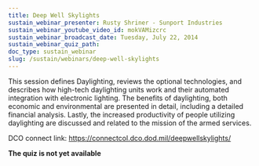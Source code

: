 ```yaml
---
title: Deep Well Skylights
sustain_webinar_presenter: Rusty Shriner - Sunport Industries
sustain_webinar_youtube_video_id: mokVAMizcrc
sustain_webinar_broadcast_date: Tuesday, July 22, 2014
sustain_webinar_quiz_path:
doc_type: sustain_webinar
slug: /sustain/webinars/deep-well-skylights
---
```


This session defines Daylighting, reviews the optional technologies, and describes how high-tech daylighting units work and their automated integration with electronic lighting. The benefits of daylighting, both economic and environmental are presented in detail, including a detailed financial analysis. Lastly, the increased productivity of people utilizing daylighting are discussed and related to the mission of the armed services.

DCO connect link: https://connectcol.dco.dod.mil/deepwellskylights/

**The quiz is not yet available**
